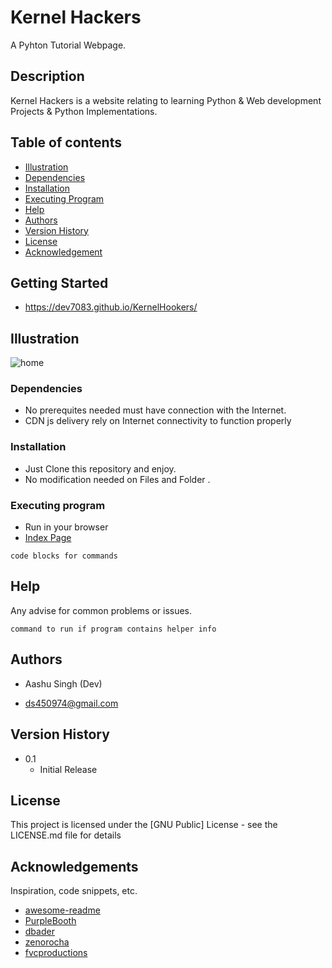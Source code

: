 # Kernel Hackers

A Pyhton Tutorial Webpage.

## Description

Kernel Hackers is a website relating to learning Python &amp; Web development Projects &amp; Python Implementations.

## Table of contents
* [Illustration](#illustration)
* [Dependencies](#dependencies)
* [Installation](#installation)
* [Executing Program](#executing-program)
* [Help](#help)
* [Authors](#authors)
* [Version History](#version-history)
* [License](#license)
* [Acknowledgement](#acknowledgements)

## Getting Started

* https://dev7083.github.io/KernelHookers/

## Illustration
![home](https://user-images.githubusercontent.com/113914000/212254387-ec2119c5-dfbd-41f2-9459-520b35e0324d.jpg)

### Dependencies

* No prerequites needed must have connection with the Internet.
* CDN js delivery rely on Internet connectivity to function properly

### Installation

* Just Clone this repository and enjoy.
* No modification needed on Files and Folder .

### Executing program

* Run in your browser
* [Index Page](https://dev7083.github.io/KernelHookers/)
```
code blocks for commands
```

## Help

Any advise for common problems or issues.
```
command to run if program contains helper info
```

## Authors

* Aashu Singh (Dev)

* ds450974@gmail.com

## Version History

* 0.1
    * Initial Release

## License

This project is licensed under the [GNU Public] License - see the LICENSE.md file for details

## Acknowledgements

Inspiration, code snippets, etc.
* [awesome-readme](https://github.com/matiassingers/awesome-readme)
* [PurpleBooth](https://gist.github.com/PurpleBooth/109311bb0361f32d87a2)
* [dbader](https://github.com/dbader/readme-template)
* [zenorocha](https://gist.github.com/zenorocha/4526327)
* [fvcproductions](https://gist.github.com/fvcproductions/1bfc2d4aecb01a834b46)
